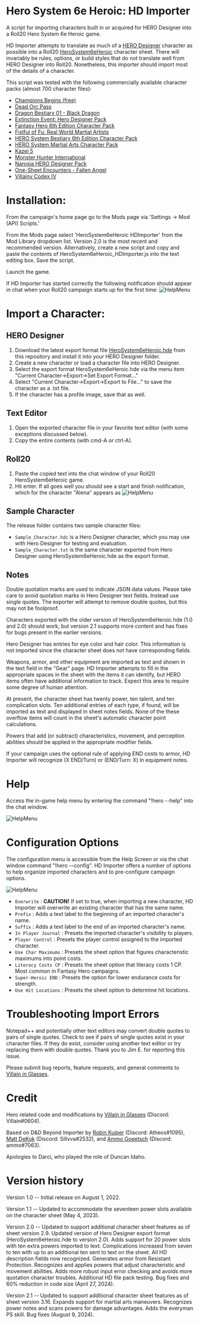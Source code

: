 # Hero System 6e Heroic: HD Importer
A script for importing characters built in or acquired for HERO Designer into a Roll20 Hero System 6e Heroic game. 

HD Importer attempts to translate as much of a [HERO Designer](https://www.herogames.com/store/product/1-hero-designer/) character as possible into a Roll20 [HeroSystem6eHeroic](https://github.com/Roll20/roll20-character-sheets/blob/master/HeroSystem6eHeroic/README.md) character sheet. There will invariably be rules, options, or build styles that do not translate well from HERO Designer into Roll20. Nonetheless, this importer should import most of the details of a character. 

This script was tested with the following commercially available character packs (almost 700 character files):
- [Champions Begins (free)](https://www.herogames.com/store/product/1005-champions-begins-pdfhd/)
- [Dead Orc Pass](https://www.herogames.com/store/product/910-dead-orc-pass-mini-campaign-book-pdfhdc/)
- [Dragon Bestiary 01 - Black Dragon](https://www.herogames.com/store/product/1080-dragon-bestiary-01-black-dragon-pdfhdc/)
- [Extinction Event: Hero Designer Pack](https://www.herogames.com/store/product/1045-extinction-event-hero-designer-pack/)
- [Fantasy Hero 6th Edition Character Pack](https://www.herogames.com/store/product/59-fantasy-hero-6th-edition-character-pack/)
- [Fistful of Fu: Real World Martial Artists](https://www.herogames.com/store/product/1015-fistful-of-fu-real-world-martial-artists-pdf-hdc/)
- [HERO System Bestiary 6th Edition Character Pack](https://www.herogames.com/store/product/79-hero-system-bestiary-6th-edition-character-pack/)
- [HERO System Martial Arts Character Pack](https://www.herogames.com/store/product/85-hero-system-martial-arts-character-pack/)
- [Kazei 5](https://www.herogames.com/store/product/92-kazei-5-character-pack/)
- [Monster Hunter International](https://www.herogames.com/store/product/5-monster-hunter-international-character-pack/)
- [Narosia HERO Designer Pack](https://www.herogames.com/store/product/544-narosia-hero-designer-character-pack/)
- [One-Sheet Encounters - Fallen Angel](https://www.herogames.com/store/product/1044-one-sheet-encounters-fallen-angel-pdf/)
- [Villainy Codex IV](https://www.herogames.com/store/product/898-villainy-codex-iv-–-arcana-whero-designer-files-zip/)

# Installation:

From the campaign's home page go to the Mods page via 'Settings -> Mod (API) Scripts.'

From the Mods page select 'HeroSystem6eHeroic HDImporter' from the Mod Library dropdown list. Version 2.0 is the most recent and recommended version. Alternatively, create a new script and copy and paste the contents of HeroSystem6eHeroic_HDImporter.js into the text editing box. Save the script.

Launch the game.

If HD Importer has started correctly the following notification should appear in chat when your Roll20 campaign starts up for the first time:
![HelpMenu](/HeroSystem6eHeroic_HDImporter/images/ScriptReady.png)

# Import a Character:

## HERO Designer
1. Download the latest export format file [HeroSystem6eHeroic.hde](https://github.com/Roll20/roll20-api-scripts/tree/master/HeroSystem6eHeroic_HDImporter/2.1) from this repository and install it into your HERO Designer folder.
2. Create a new character or load a character file into HERO Designer.
3. Select the export format HeroSystem6eHeroic.hde via the menu item "Current Character->Export->Set Export Format..."
4. Select "Current Character->Export->Export to File..." to save the character as a .txt file.
5. If the character has a profile image, save that as well.

## Text Editor
1. Open the exported character file in your favorite text editor (with some exceptions discussed below).
2. Copy the entire contents (with cmd-A or ctrl-A).

## Roll20
1. Paste the copied text into the chat window of your Roll20 HeroSystem6eHeroic game.
2. Hit enter. If all goes well you should see a start and finish notification, which for the character "Alena" appears as
![HelpMenu](/HeroSystem6eHeroic_HDImporter/images/ImportSuccess.png)

## Sample Character
The release folder contains two sample character files:
- `Sample_Character.hdc` is a Hero Designer character, which you may use with Hero Designer for testing and evaluation.
- `Sample_Character.txt` is the same character exported from Hero Designer using HeroSystem6eHeroic.hde as the export format. 

## Notes
Double quotation marks are used to indicate JSON data values. Please take care to avoid quotation marks in Hero Designer text fields. Instead use single quotes. The exporter will attempt to remove double quotes, but this may not be foolproof.

Characters exported with the older version of HeroSystem6eHeroic.hde (1.0 and 2.0) should work, but version 2.1 supports more content and has fixes for bugs present in the earlier versions.

Hero Designer has entries for eye color and hair color. This information is not imported since the character sheet does not have corresponding fields.

Weapons, armor, and other equipment are imported as text and shown in the text field in the "Gear" page. HD Importer attempts to fill in the appropriate spaces in the sheet with the items it can identify, but HERO items often have additional information to track. Expect this area to require some degree of human attention.

At present, the character sheet has twenty power, ten talent, and ten complication slots. Ten additional entries of each type, if found, will be imported as text and displayed in sheet notes fields. None of the these overflow items will count in the sheet's automatic character point calculations.

Powers that add (or subtract) characteristics, movement, and perception abilities should be applied in the appropriate modifier fields.

If your campaign uses the optional rule of applying END costs to armor, HD Importer will recognize (X END/Turn) or (END/Turn: X) in equipment notes.

# Help

Access the in-game help menu by entering the command "!hero --help" into the chat window.

![HelpMenu](/HeroSystem6eHeroic_HDImporter/images/HelpMenu.png)

# Configuration Options

The configuration menu is accessible from the Help Screen or via the chat window command "!hero --config". HD Importer offers a number of options to help organize imported characters and to pre-configure campaign options.

![HelpMenu](/HeroSystem6eHeroic_HDImporter/images/ConfigMenu.png)

- `Overwrite` : **CAUTION!** If set to true, when importing a new character, HD Importer will overwrite an existing character that has the same name. 
- `Prefix` : Adds a text label to the beginning of an imported character's name.
- `Suffix` : Adds a text label to the end of an imported character's name.
- `In Player Journal` : Presets the imported character's visibility to players.
- `Player Control` : Presets the player control assigned to the imported character.
- `Use Char Maximums` : Presets the sheet option that figures characteristic maximums into point costs.
- `Literacy Costs CP` : Presets the sheet option that literacy costs 1 CP. Most common in Fantasy Hero campaigns.
- `Super-Heroic END` : Presets the option for lower endurance costs for strength.
- `Use Hit Locations` : Presets the sheet option to determine hit locations.

# Troubleshooting Import Errors

Notepad++ and potentially other text editors may convert double quotes to pairs of single quotes. Check to see if pairs of single quotes exist in your character files. If they do exist, consider using another text editor or try replacing them with double quotes. Thank you to Jim E. for reporting this issue.

Please submit bug reports, feature requests, and general comments to [Villain in Glasses](https://app.roll20.net/users/633423/villain-in-glasses).

# Credit

Hero related code and modifications by [Villain in Glasses](https://app.roll20.net/users/633423/villain-in-glasses) (Discord: Villain#0604).

Based on D&D Beyond Importer by [Robin Kuiper](https://app.roll20.net/users/1226016/robin) (Discord: Atheos#1095), [Matt DeKok](https://app.roll20.net/users/494585/sillvva) (Discord: Sillvva#2532), and [Ammo Goeetsch](https://app.roll20.net/users/2990964/ammo) (Discord: ammo#7063).

Apologies to Darci, who played the role of Duncan Idaho.

# Version history

Version 1.0 -- Initial release on August 1, 2022.

Version 1.1 -- Updated to accommodate the seventeen power slots available on the character sheet (May 4, 2023).

Version 2.0 -- Updated to support additional character sheet features as of sheet version 2.9. Updated version of Hero Designer export format (HeroSystem6eHeroic.hde to version 2.0). Adds support for 20 power slots with ten extra powers imported to text. Complications increased from seven to ten with up to an additional ten sent to text on the sheet. All HD description fields now recognized. Generates armor from Resistant Protection. Recognizes and applies powers that adjust characteristic and movement abilities. Adds more robust input error checking and avoids more quotation character troubles. Additional HD file pack testing. Bug fixes and 60% reduction in code size (April 27, 2024).

Version 2.1 -- Updated to support additional character sheet features as of sheet version 3.16. Expands support for martial arts maneuvers. Recognizes power notes and scans powers for damage advantages. Adds the everyman PS skill. Bug fixes (August 9, 2024).
